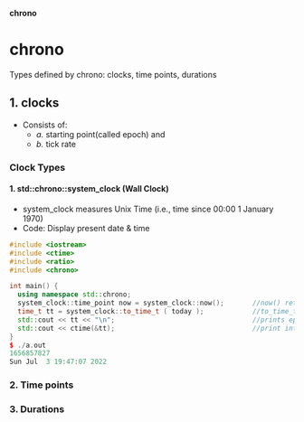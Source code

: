 **chrono**

# chrono
Types defined by chrono: clocks, time points, durations

## 1. clocks
- Consists of: 
  - _a._ starting point(called epoch) and 
  - _b._ tick rate

### Clock Types
#### 1. std::chrono::system_clock (Wall Clock)
- system_clock measures Unix Time (i.e., time since 00:00 1 January 1970)
- Code: Display present date & time
```cpp
#include <iostream>
#include <ctime>
#include <ratio>
#include <chrono>

int main() {
  using namespace std::chrono;
  system_clock::time_point now = system_clock::now();       //now() returns time point representing current time.
  time_t tt = system_clock::to_time_t ( today );            //to_time_t() returns epoch 1970
  std::cout << tt << "\n";                                  //prints epoch since 1970
  std::cout << ctime(&tt);                                  //print into human redable form
}
$ ./a.out 
1656857827
Sun Jul  3 19:47:07 2022
```

### 2. Time points

### 3. Durations
